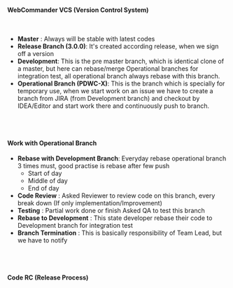 #### WebCommander VCS (Version Control System) 

<br>

* **Master** : Always will be stable with latest codes
* **Release Branch (3.0.0)**: It's created according release, when we sign off a version
* **Development**: This is the pre master branch, which is identical clone of a master, but here can rebase/merge Operational branches for integration test,
all operational branch always rebase with this branch.
* **Operational Branch (PDWC-X)**: This is the branch which is specially for temporary use, when we start work on an issue 
we have to create a branch from JIRA (from Development branch) and checkout by IDEA/Editor and start work there and continuously push to branch.




<br><br>

#### Work with Operational Branch

* **Rebase with Development Branch**: Everyday rebase operational branch 3 times must, good practise is rebase after few push 
  * Start of day 
  * Middle of day
  * End of day
* **Code Review** : Asked Reviewer to review code on this branch, every break down (If only implementation/Improvement)
* **Testing** : Partial work done or finish Asked QA to test this branch 
* **Rebase to Development** : This state developer rebase their code to Development branch for integration test
* **Branch Termination** : This is basically responsibility of Team Lead, but we have to notify



<br><br>

#### Code RC (Release Process)